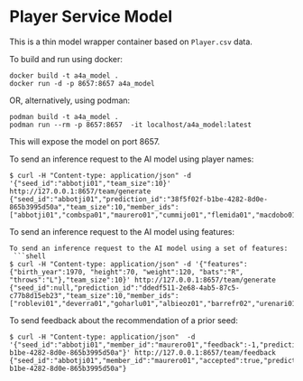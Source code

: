 # Player Service Model

This is a thin model wrapper container based on `Player.csv` data.

To build and run using docker:
```shell
docker build -t a4a_model .
docker run -d -p 8657:8657 a4a_model
```
OR, alternatively, using podman:
```shell
podman build -t a4a_model .
podman run --rm -p 8657:8657  -it localhost/a4a_model:latest
```


This will expose the model on port 8657.

To send an inference request to the AI model using player names:
```shell
$ curl -H "Content-type: application/json" -d '{"seed_id":"abbotji01","team_size":10}' http://127.0.0.1:8657/team/generate
{"seed_id":"abbotji01","prediction_id":"38f5f02f-b1be-4282-8d0e-865b3995d50a","team_size":10,"member_ids":["abbotji01","combspa01","maurero01","cummijo01","flemida01","macdobo01","eddych01","morriha02","mcgrifr01","blossgr01"]}
```

To send an inference request to the AI model using features:
```shell
To send an inference request to the AI model using a set of features:
 ```shell
$ curl -H "Content-type: application/json" -d '{"features":{"birth_year":1970, "height":70, "weight":120, "bats":"R", "throws":"L"},"team_size":10}' http://127.0.0.1:8657/team/generate
{"seed_id":null,"prediction_id":"ddedf511-2e68-4ab5-87c5-c77b8d15eb23","team_size":10,"member_ids":["roblevi01","deverra01","goharlu01","albieoz01","barrefr02","urenari01","uriasju01","verdual01","mejiafr01","sierrma01"]}
```

To send feedback about the recommendation of a prior seed:
```shell
$ curl -H "Content-type: application/json"  -d '{"seed_id":"abbotji01","member_id":"maurero01","feedback":-1,"prediction_id":"38f5f02f-b1be-4282-8d0e-865b3995d50a"}' http://127.0.0.1:8657/team/feedback 
{"seed_id":"abbotji01","member_id":"maurero01","accepted":true,"prediction_id":"38f5f02f-b1be-4282-8d0e-865b3995d50a"}
```